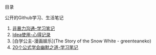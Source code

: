 ﻿目录

公开的Github学习、生活笔记

1. [非暴力沟通-学习笔记](anger.html)
2. [Idea使用-心得记录](IdeaHelper.html)
3. [白学公主-漫画娱乐](The Story of the Snow White - greenteaneko)
4. [20个公式学会幽默之道-学习笔记](20个公式学会幽默之道.html)